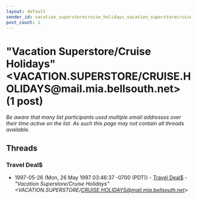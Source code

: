 ```yaml
---
layout: default
sender_id: vacation_superstorecruise_holidays_vacation_superstorecruise_holidays_at_mail_mia_bellsouth_net_
post_count: 1
---
```


# "Vacation Superstore/Cruise Holidays" <VACATION.SUPERSTORE/CRUISE.HOLIDAYS<span>@</span>mail.mia.bellsouth.net> (1 post)

_Be aware that many list participants used multiple email addresses over their time active on the list. As such this page may not contain all threads available._

## Threads

### Travel Deal$
+ 1997-05-26 (Mon, 26 May 1997 03:46:37 -0700 (PDT)) - [Travel Deal$](/archive/1997/05/183fcc943b06f04b049500080a93caf3bb37ff800672358b95303b82ff3e321c) - _"Vacation Superstore/Cruise Holidays" \<VACATION.SUPERSTORE/CRUISE.HOLIDAYS@mail.mia.bellsouth.net\>_

